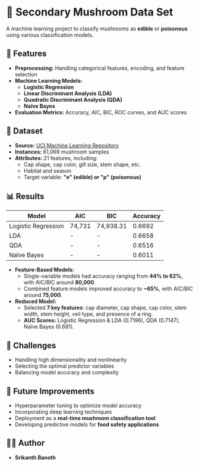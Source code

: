 # 🍄 Secondary Mushroom Data Set  
A machine learning project to classify mushrooms as **edible** or **poisonous** using various classification models.

## 🚀 Features  
- **Preprocessing:** Handling categorical features, encoding, and feature selection  
- **Machine Learning Models:**  
  - **Logistic Regression**  
  - **Linear Discriminant Analysis (LDA)**  
  - **Quadratic Discriminant Analysis (QDA)**  
  - **Naïve Bayes**  
- **Evaluation Metrics:** Accuracy, AIC, BIC, ROC curves, and AUC scores  

## 📂 Dataset  
- **Source:** [UCI Machine Learning Repository](http://archive.ics.uci.edu/ml/datasets/Secondary+Mushroom+Dataset)  
- **Instances:** 61,069 mushroom samples  
- **Attributes:** 21 features, including:  
  - Cap shape, cap color, gill size, stem shape, etc.  
  - Habitat and season  
  - Target variable: **"e" (edible) or "p" (poisonous)**  

## 📊 Results  
| Model                 | AIC     | BIC       | Accuracy |  
|-----------------------|---------|----------|-----------|  
| Logistic Regression  | 74,731  | 74,938.31 | 0.6692 |  
| LDA                 | -       | -        | 0.6658 |  
| QDA                 | -       | -        | 0.6516 |  
| Naïve Bayes         | -       | -        | 0.6011 |  

- **Feature-Based Models:**  
  - Single-variable models had accuracy ranging from **44% to 62%**, with AIC/BIC around **80,000**.  
  - Combined feature models improved accuracy to **~65%**, with AIC/BIC around **75,000**.  
- **Reduced Model:**  
  - Selected **7 key features**: cap diameter, cap shape, cap color, stem width, stem height, veil type, and presence of a ring.  
  - **AUC Scores:** Logistic Regression & LDA (0.7196), QDA (0.7147), Naïve Bayes (0.681).  

## 📍 Challenges  
- Handling high dimensionality and nonlinearity  
- Selecting the optimal predictor variables  
- Balancing model accuracy and complexity  

## 🎯 Future Improvements  
- Hyperparameter tuning to optimize model accuracy  
- Incorporating deep learning techniques  
- Deployment as a **real-time mushroom classification tool**  
- Developing predictive models for **food safety applications**  

## 👨‍💻 Author  
- **Srikanth Banoth**  
